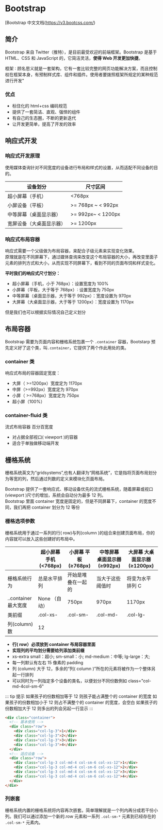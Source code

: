 # Bootstrap

[Bootstrap 中文文档(https://v3.bootcss.com/)

## 简介

Bootstrap 来自 Twitter（推特），是目前最受欢迎的前端框架。Bootstrap 是基于 HTML、CSS 和 JavaScript 的，它简洁灵活，**使得 Web 开发更加快捷**。

框架 ∶ 顾名思义就是一套架构，它有一套比较完整的网页功能解决方案，而且控制权在框架本身，有预制样式库、组件和插件。使用者要拨照框架所规定的某种规范进行开发"

### 优点

- 标住化的 html+css 编码规范
- 提供了一套简洁、直观、强悍的组件
- 有自己的生态圈，不断的更新迭代
- 让开发更简单，提高了开发的效率

## 响应式开发

### 响应式开发原理

使用媒体查询针对不同宽度的设备进行布局和样式的设置，从而适配不同设备的目的。

| 设备划分                 | 尺寸区间           |
| ------------------------ | ------------------ |
| 超小屏幕（手机）         | <768px             |
| 小屏设备（平板）         | >= 768px ~ < 992px |
| 中等屏幕（桌面显示器）   | >= 992px~ < 1200px |
| 宽屏设备（大桌面显示器） | >= 1200px          |

### 响应式布局容器

响应式需要一个父级做为布局容器，来配合子级元素来实现变化效果。  
原理就是在不同屏幕下，通过媒体查询来改变这个布局容器的大小，再改变里面子元素的排列方式和大小，从而实现不同屏幕下，看到不同的页面布饲和样式变化。

**平时我们的响应式尺寸划分：**

- 超小屏幕（手机，小于 768px）：设置宽度为 100%
- 小屏幕（平板，大于等于 768px）∶ 设置宽度为 750px
- 中等屏幕（桌面显示器，大于等于 992px）：宽度设置为 970px
- 大屏幕（大桌面显示器，大于等于 1200px）：宽度设置为 1170px

但是我们也可以根据实际情况自己定义划分

## 布局容器

Bootstrap 需要为页面内容和栅格系统包裹一个 `.container` 容器，Bootstarp 预先定义好了这个类，叫`.container`，它提供了两个作此用处的类。

### container 类

响应式布局的容器固定宽度：

- 大屏（ >=1200px）宽度定为 1170px
- 中屏（>=992px）宽度定为 970px
- 小屏（ >=768px）宽度定为 750px
- 超小屏（100%）

### container-fluid 类

流式布局容器 百分百宽度

- 对占据全部视口( viewport )的容器
- 适合于单独做移动端开发

## 栅格系统

栅格系统英文为“gridsystems”,也有人翻译为“网格系统”，它是指将页面布局划分为等宽的列，然后通过列数的定义来模块化页面布局。

Bootstrap 提供了一套响应式、移动设备优先的流式栅格系统，随着屏幕或视口(viewport )尺寸的增加，系统会自动分为最多 12 列。  
Bootstrap 里面 container 宽度是固定的，但是不同屏幕下，container 的宽度不同，我们再把 container 划分为 12 等份

### 栅格选项参数

栅格系统用于通过一系列的行( row)与列(column )的组合来创建页面布局，你的内容就可以放入这些创建好的布局中。

|                        | 超小屏幕 手机 \(<768px\) | 小屏幕 平板 \(≥768px\) | 中等屏幕 桌面显示器 \(≥992px\) | 大屏幕 大桌面显示器 \(≥1200px\) |
| ---------------------- | ------------------------ | ---------------------- | ------------------------------ | ------------------------------- |
| 栅格系统行为           | 总是水平排列             | 开始是堆叠在一起的     | 当大于这些阈值时               | 将变为水平排列 C                |  |  |
| \.\.container 最大宽度 | None （自动）            | 750px                  | 970px                          | 1170px                          |
| 类前缀                 | \.col\-xs\-              | \.col\-sm\-            | \.col\-md\-                    | \.col\-lg\-                     |
| 列(column)数           | 12                       |                        |                                |                                 |

- **行( row）必须放到 container 布局容器里面**
- **实现列的平均划分需要给列添加类前缀**
- xs-extra small：超小; sm-small：小; md-medium：中等; lg-large：大;
- 每一列默认有左右 15 像素的 padding
- 列 (column) 大于 12，多余的“列( column )”所在的元素将被作为一个整体另起一行排列
- 可以同时为一列指定多个设备的类名，以便划分不同份数例如 class="col-md-4col-sm-6"

::: tip 提示
如果孩子的份数相加等于 12 则孩子能占满整个的 container 的宽度
如果孩子的份数相加小于 12 则占不满整个的 container 的宽度，会空白
如果孩子的份数相加大于 12 则多出的列会另起一行显示
:::

```html
<div class="container">
  <!-- 基本使用 -->
  <div class="row">
    <div class="col-lg-3">1</div>
    <div class="col-lg-3">2</div>
    <div class="col-lg-3">3</div>
    <div class="col-lg-3">4</div>
  </div>
  <!-- 适应设备 -->
  <div class="row">
    <div class="col-lg-3 col-md-4 col-sm-6 col-xs-12">1</div>
    <div class="col-lg-3 col-md-4 col-sm-6 col-xs-12">2</div>
    <div class="col-lg-3 col-md-4 col-sm-6 col-xs-12">3</div>
    <div class="col-lg-3 col-md-4 col-sm-6 col-xs-12">4</div>
  </div>
</div>
```

### 列嵌套

栅格系统内置的栅格系统将内容再次嵌套。简单理解就是一个列内再分成若干份小列。我们可以通过添加一个新的.row 元素和一系列 `.col-sm-*` 元素到已经存在的 `.col-sm-*` 元素内。
